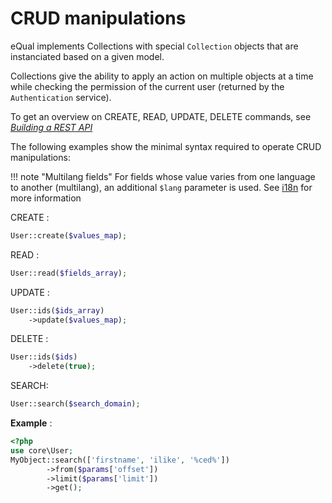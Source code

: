 # CRUD manipulations

eQual implements Collections with special `Collection` objects that are instanciated based on a given model.

Collections give the ability to apply an action on multiple objects at a time while checking the permission of the current user (returned by the `Authentication` service).

To get an overview on CREATE, READ, UPDATE, DELETE commands, see [*Building a REST API*](../howtos-and-examples/rest-api.md)

The following examples show the minimal syntax required to operate CRUD manipulations:

!!! note "Multilang fields"
For fields whose value varies from one language to another (multilang), an additional `$lang` parameter is used. See [i18n](i18n.md) for more information

CREATE :
```php
User::create($values_map);
```

READ :
```php
User::read($fields_array);
```

UPDATE :
```php
User::ids($ids_array)
    ->update($values_map);
```

DELETE :
```php
User::ids($ids)
    ->delete(true);
```

SEARCH:
```php
User::search($search_domain);
```

**Example** :


```php
<?php
use core\User;
MyObject::search(['firstname', 'ilike', '%ced%'])
        ->from($params['offset'])
        ->limit($params['limit'])
        ->get();
```

